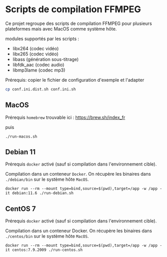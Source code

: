 # Scripts de compilation FFMPEG

Ce projet regroupe des scripts de compilation FFMPEG pour plusieurs plateformes mais avec MacOS comme système hôte.

modules supportés par les scripts :

- libx264 (codec vidéo)
- libx265 (codec vidéo)
- libass (génération sous-titrage)
- libfdk_aac (codec audio)
- libmp3lame (codec mp3)

Prérequis: copier le fichier de configuration d'exemple et l'adapter

```bash
cp conf.ini.dist.sh conf.ini.sh
```

## MacOS

Prérequis `homebrew` trouvable ici : https://brew.sh/index_fr

puis

```
./run-macos.sh
```

## Debian 11

Prérequis `docker` activé (sauf si compilation dans l'environnement cible).

Compilation dans un conteneur `Docker`. On récupère les binaires dans `./debian/bin` sur le système hôte `MacOS`.

```
docker run --rm --mount type=bind,source=$(pwd),target=/app -w /app -it debian:11.6 ./run-debian.sh
```

## CentOS 7

Prérequis `docker` activé (sauf si compilation dans l'environnement cible).

Compilation dans un conteneur Docker. On récupère les binaires dans `./centos/bin` sur le système hôte `MacOS`.

```
docker run --rm --mount type=bind,source=$(pwd),target=/app -w /app -it centos:7.9.2009 ./run-centos.sh
```

